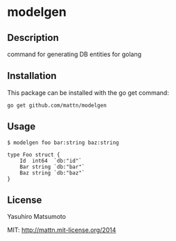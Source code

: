 modelgen
========

Description
-----------

command for generating DB entities for golang

Installation
------------

This package can be installed with the go get command:

    go get github.com/mattn/modelgen
    
Usage
-----

    $ modelgen foo bar:string baz:string

    type Foo struct {
    	Id  int64  `db:"id"`
    	Bar string `db:"bar"`
    	Baz string `db:"baz"`
    }

License
-------

Yasuhiro Matsumoto

MIT: http://mattn.mit-license.org/2014
